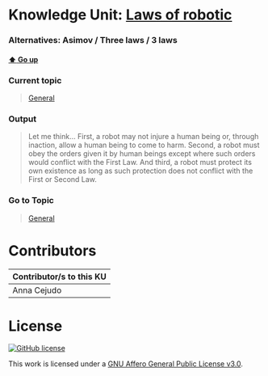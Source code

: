 # Knowledge Unit: [Laws of robotic](../../knowledge_units/general/laws-of-robotic.md)
### Alternatives:   Asimov   /  Three laws   /  3 laws 
#### [:arrow_up: Go up](../../topics/general.md)
### Current topic
> [General](../../topics/general.md)
### Output
> Let me think... First, a robot may not injure a human being or, through inaction, allow a human being to come to harm. Second, a robot must obey the orders given it by human beings except where such orders would conflict with the First Law. And third, a robot must protect its own existence as long as such protection does not conflict with the First or Second Law.
### Go to Topic
> [General](../../topics/general.md)


# Contributors

| Contributor/s to this KU |
| - | 
| Anna Cejudo |

# License
[![GitHub license](https://img.shields.io/github/license/inbrainz/cerebro)](https://github.com/inbrainz/cerebro/blob/master/LICENSE)

This work is licensed under a [GNU Affero General Public License v3.0](https://www.gnu.org/licenses/agpl-3.0.txt).